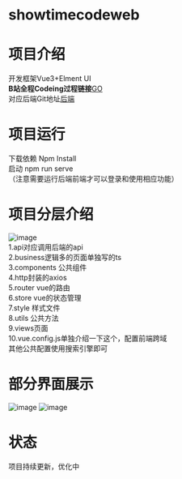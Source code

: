 # showtimecodeweb
# 项目介绍
开发框架Vue3+Elment UI <br/>
<b>B站全程Codeing过程链接</b><a href="https://www.bilibili.com/video/BV1ib4y1e7Yd?spm_id_from=333.999.0.0">GO </a> <br/>
对应后端Git地址<a href="https://github.com/FuGuangzhi1/ShowTimeCodeCSharpWebapi">后端</a> <br/>

# 项目运行
下载依赖 Npm Install<br/>
启动  npm run serve<br/>
（注意需要运行后端前端才可以登录和使用相应功能）<br/>
# 项目分层介绍
![image](https://user-images.githubusercontent.com/87634542/160980090-54701581-9aa1-40b8-ad3f-36af7bbf5404.png) <br/>
1.api对应调用后端的api <br/>
2.business逻辑多的页面单独写的ts <br/>
3.components 公共组件 <br/>
4.http封装的axios <br/>
5.router vue的路由 <br/>
6.store vue的状态管理 <br/>
7.style 样式文件 <br/>
8.utils 公共方法 <br/>
9.views页面 <br/>
10.vue.config.js单独介绍一下这个，配置前端跨域 <br/>
其他公共配置使用搜索引擎即可
# 部分界面展示
![image](https://user-images.githubusercontent.com/87634542/160979933-2228e32c-77ed-4489-8a75-2c4c5687f518.png)
![image](https://user-images.githubusercontent.com/87634542/160980026-9f6a4bbe-e785-4939-bf7a-a71705915cd7.png)
# 状态
项目持续更新，优化中

